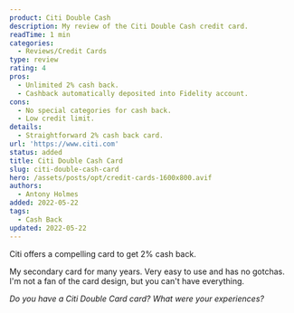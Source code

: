 ```yaml
---
product: Citi Double Cash
description: My review of the Citi Double Cash credit card.
readTime: 1 min
categories:
  - Reviews/Credit Cards
type: review
rating: 4
pros:
  - Unlimited 2% cash back.
  - Cashback automatically deposited into Fidelity account.
cons:
  - No special categories for cash back.
  - Low credit limit.
details:
  - Straightforward 2% cash back card.
url: 'https://www.citi.com'
status: added
title: Citi Double Cash Card
slug: citi-double-cash-card
hero: /assets/posts/opt/credit-cards-1600x800.avif
authors:
  - Antony Holmes
added: 2022-05-22
tags:
  - Cash Back
updated: 2022-05-22
---
```


Citi offers a compelling card to get 2% cash back.

<!-- end -->

My secondary card for many years. Very easy to use and has no gotchas. I'm not a fan of the card design, but you can't have everything.

*Do you have a Citi Double Card card? What were your experiences?*
